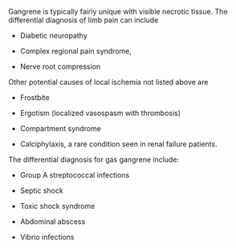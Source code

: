 Gangrene is typically fairly unique with visible necrotic tissue. The differential diagnosis of limb pain can include

- Diabetic neuropathy

- Complex regional pain syndrome,

- Nerve root compression

Other potential causes of local ischemia not listed above are

- Frostbite

- Ergotism (localized vasospasm with thrombosis)

- Compartment syndrome

- Calciphylaxis, a rare condition seen in renal failure patients.

The differential diagnosis for gas gangrene include:

- Group A streptococcal infections

- Septic shock

- Toxic shock syndrome

- Abdominal abscess

- Vibrio infections